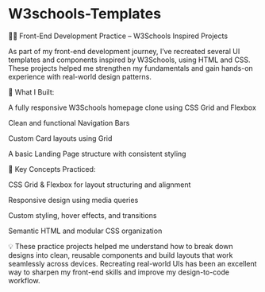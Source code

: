 # W3schools-Templates
🧑‍💻 Front-End Development Practice – W3Schools Inspired Projects

As part of my front-end development journey, I’ve recreated several UI templates and components inspired by W3Schools, using HTML and CSS. These projects helped me strengthen my fundamentals and gain hands-on experience with real-world design patterns.

🔨 What I Built:

A fully responsive W3Schools homepage clone using CSS Grid and Flexbox

Clean and functional Navigation Bars

Custom Card layouts using Grid

A basic Landing Page structure with consistent styling

🎯 Key Concepts Practiced:

CSS Grid & Flexbox for layout structuring and alignment

Responsive design using media queries

Custom styling, hover effects, and transitions

Semantic HTML and modular CSS organization

💡 These practice projects helped me understand how to break down designs into clean, reusable components and build layouts that work seamlessly across devices. Recreating real-world UIs has been an excellent way to sharpen my front-end skills and improve my design-to-code workflow.
